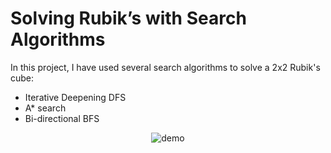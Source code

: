 # Solving Rubik’s with Search Algorithms

In this project, I have used several search algorithms to solve a 2x2 Rubik's cube:
- Iterative Deepening DFS
- A* search
- Bi-directional BFS

<div align="center">
    <img src="demo/4.gif" alt="demo">
</div>
